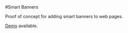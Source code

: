 #Smart Banners

Proof of concept for adding smart banners to web pages.

[Demo](https://hnf-banner-demo.herokuapp.com/mobile.html) available.